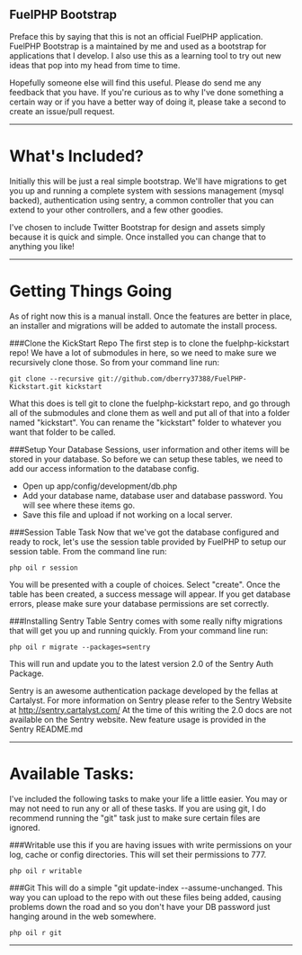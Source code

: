 FuelPHP Bootstrap
-----------------
Preface this by saying that this is not an official FuelPHP application. FuelPHP Bootstrap is a maintained by me and used as a bootstrap for applications that I develop. I also use this as a
learning tool to try out new ideas that pop into my head from time to time.

Hopefully someone else will find this useful. Please do send me any feedback that you have. If you're curious as to why I've done something a certain way or if you have a better way of doing it,
please take a second to create an issue/pull request.

<hr />

What's Included?
================
Initially this will be just a real simple bootstrap. We'll have migrations to get you up and running a complete system with sessions management (mysql backed), authentication using sentry, 
a common controller that you can extend to your other controllers, and a few other goodies.

I've chosen to include Twitter Bootstrap for design and assets simply because it is quick and simple. Once installed you can change that to anything you like!

<hr />

Getting Things Going
====================
As of right now this is a manual install. Once the features are better in place, an installer and migrations will be added to automate the install process.

###Clone the KickStart Repo
The first step is to clone the fuelphp-kickstart repo!  We have a lot of submodules in here, so we need to make sure we recursively clone those. So from your command line run:
    
    git clone --recursive git://github.com/dberry37388/FuelPHP-Kickstart.git kickstart

What this does is tell git to clone the fuelphp-kickstart repo, and go through all of the submodules and clone them as well and put all of that into a folder named "kickstart".
You can rename the "kickstart" folder to whatever you want that folder to be called.

###Setup Your Database
Sessions, user information and other items will be stored in your database. So before we can setup these tables, we need to add our access information to the database config.

- Open up app/config/development/db.php
- Add your database name, database user and database password. You will see where these items go.
- Save this file and upload if not working on a local server.

###Session Table Task
Now that we've got the database configured and ready to rock, let's use the session table provided by FuelPHP to setup our session table. From the command line run:
	
	php oil r session

You will be presented with a couple of choices. Select "create".  Once the table has been created, a success message will appear. If you get database errors, please make sure
your database permissions are set correctly.

###Installing Sentry Table
Sentry comes with some really nifty migrations that will get you up and running quickly. From your command line run:
	
	php oil r migrate --packages=sentry

This will run and update you to the latest version 2.0 of the Sentry Auth Package.

Sentry is an awesome authentication package developed by the fellas at Cartalyst. For more information on Sentry please refer to the Sentry Website at http://sentry.cartalyst.com/
At the time of this writing the 2.0 docs are not available on the Sentry website. New feature usage is provided in the Sentry README.md

<hr />

Available Tasks:
================
I've included the following tasks to make your life a little easier. You may or may not need to run any or all of these tasks.  If you are using git, I do recommend running the "git" task
just to make sure certain files are ignored.

###Writable
use this if you are having issues with write permissions on your log, cache or config directories. This will set their permissions to 777.
	
	php oil r writable

###Git
This will do a simple "git update-index --assume-unchanged. This way you can upload to the repo with out these files being added, causing problems down the road and so you don't have
your DB password just hanging around in the web somewhere.
	
	php oil r git

<hr />